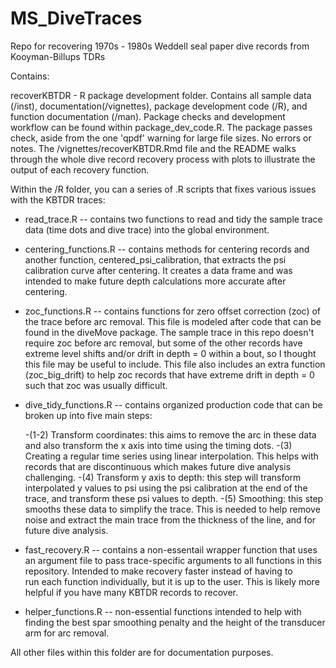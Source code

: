 # MS_DiveTraces
Repo for recovering 1970s - 1980s Weddell seal paper dive records from Kooyman-Billups TDRs


Contains: 

recoverKBTDR - R package development folder. Contains all sample data (/inst), documentation(/vignettes), package development 
	         code (/R), and function documentation (/man). Package checks and development workflow can be found within 
		   package_dev_code.R. The package passes check, aside from the one 'qpdf' warning for large file sizes. 
               No errors or notes. The /vignettes/recoverKBTDR.Rmd file and the README walks through the whole dive record 
		   recovery process with plots to illustrate the output of each recovery function. 
 
Within the /R folder, you can a series of .R scripts that fixes various issues with the KBTDR traces:

 - read_trace.R 	-- contains two functions to read and tidy the sample trace data (time dots and dive trace) into the 
			   global environment. 

 - centering_functions.R -- contains methods for centering records and another function, centered_psi_calibration, that 
			   extracts the psi calibration curve after centering. It creates a data frame and was intended 
			   to make future depth calculations more accurate after centering. 

 - zoc_functions.R -- contains functions for zero offset correction (zoc) of the trace before arc removal. This 
		         file is modeled after code that can be found in the diveMove package. The sample trace
			   in this repo doesn't require zoc before arc removal, but some of the other records have
			   extreme level shifts and/or drift in depth = 0 within a bout, so I thought this file may be 
			   useful to include. This file also includes an extra function (zoc_big_drift) to help zoc 
			   records that have extreme drift in depth = 0 such that zoc was usually difficult. 

 - dive_tidy_functions.R -- contains organized production code that can be broken up into five main steps: 

   -(1-2) Transform coordinates: this aims to remove the arc in these data and also transform the x axis into time
	  using the timing dots. 
   -(3) Creating a regular time series using linear interpolation. This helps with records that are discontinuous 
	  which makes future dive analysis challenging.
   -(4) Transform y axis to depth: this step will transform interpolated y values to psi using the psi calibration 
	  at the end of the trace, and transform these psi values to depth. 
   -(5) Smoothing: this step smooths these data to simplify the trace. This is needed to help remove noise 
	  and extract the main trace from the thickness of the line, and for future dive analysis. 

  - fast_recovery.R  -- contains a non-essentail wrapper function that uses an argument file to pass trace-specific 
			   arguments to all functions in this repository. Intended to make recovery faster instead of having to  
			   run each function individually, but it is up to the user. This is likely more helpful if you have
			   many KBTDR records to recover. 

  - helper_functions.R -- non-essential functions intended to help with finding the best spar smoothing penalty and 
		         the height of the transducer arm for arc removal. 

			  

All other files within this folder are for documentation purposes. 
